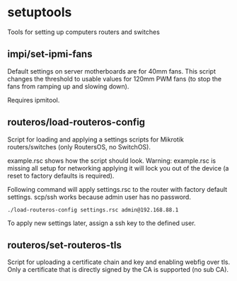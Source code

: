 # setuptools

Tools for setting up computers routers and switches

## impi/set-ipmi-fans

Default settings on server motherboards are for 40mm fans.
This script changes the threshold to usable values for 120mm PWM fans (to stop the fans from ramping up and slowing down).

Requires ipmitool.

## routeros/load-routeros-config

Script for loading and applying a settings scripts for Mikrotik routers/switches (only RoutersOS, no SwitchOS).

example.rsc shows how the script should look. Warning: example.rsc is missing all setup for networking applying it will lock you out of the device (a reset to factory defaults is required).

Following command will apply settings.rsc to the router with factory default settings. scp/ssh works because admin user has no password.
```shell
./load-routeros-config settings.rsc admin@192.168.88.1
```
To apply new settings later, assign a ssh key to the defined user.

## routeros/set-routeros-tls

Script for uploading a certificate chain and key and enabling webfig over tls.
Only a certificate that is directly signed by the CA is supported (no sub CA).
